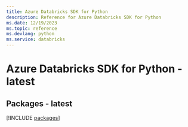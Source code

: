 ```yaml
---
title: Azure Databricks SDK for Python
description: Reference for Azure Databricks SDK for Python
ms.date: 12/19/2023
ms.topic: reference
ms.devlang: python
ms.service: databricks
---
```

# Azure Databricks SDK for Python - latest
## Packages - latest
[!INCLUDE [packages](databricks-index.md)]
